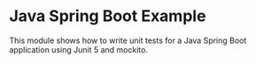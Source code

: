 # Java Spring Boot Example

This module shows how to write unit tests for a Java Spring Boot application using Junit 5 and mockito.